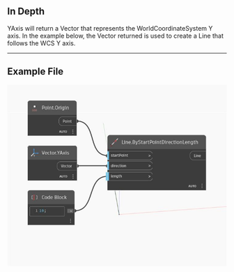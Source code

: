 ## In Depth
YAxis will return a Vector that represents the WorldCoordinateSystem Y axis. In the example below, the Vector returned is used to create a Line that follows the WCS Y axis.
___
## Example File

![YAxis](./Autodesk.DesignScript.Geometry.Vector.YAxis_img.jpg)

